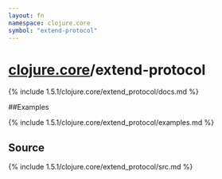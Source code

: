 ```yaml
---
layout: fn
namespace: clojure.core
symbol: "extend-protocol"
---
```


# [clojure.core](../)/extend-protocol

{% include 1.5.1/clojure.core/extend_protocol/docs.md %}

##Examples

{% include 1.5.1/clojure.core/extend_protocol/examples.md %}
## Source
{% include 1.5.1/clojure.core/extend_protocol/src.md %}

